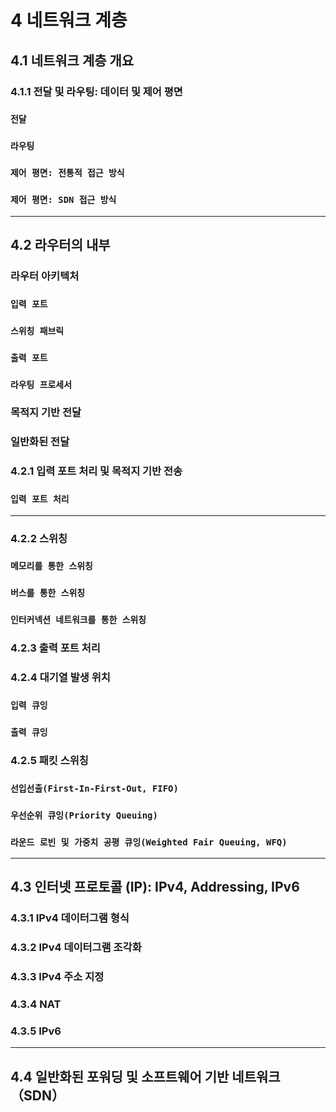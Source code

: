 # 4 네트워크 계층

## 4.1 네트워크 계층 개요

### 4.1.1 전달 및 라우팅: 데이터 및 제어 평면

### **`전달`**

### **`라우팅`**

### `제어 평면: 전통적 접근 방식`

### `제어 평면: SDN 접근 방식`

---

## 4.2 라우터의 내부

### 라우터 아키텍처

### `입력 포트`

### `스위칭 패브릭`

### `출력 포트`

### `라우팅 프로세서`

### 목적지 기반 전달

### 일반화된 전달

### 4.2.1 입력 포트 처리 및 목적지 기반 전송

### `입력 포트 처리`

---

### 4.2.2 스위칭

### `메모리를 통한 스위칭`

### `버스를 통한 스위칭`

### `인터커넥션 네트워크를 통한 스위칭`

### 4.2.3 출력 포트 처리

### 4.2.4 대기열 발생 위치

### `입력 큐잉`

### `출력 큐잉`

### 4.2.5 패킷 스위칭

### `선입선출(First-In-First-Out, FIFO)`

### `우선순위 큐잉(Priority Queuing)`

### `라운드 로빈 및 가중치 공평 큐잉(Weighted Fair Queuing, WFQ)`

---

## 4.3 인터넷 프로토콜 (IP): IPv4, Addressing, IPv6

### 4.3.1 IPv4 데이터그램 형식

### 4.3.2 IPv4 데이터그램 조각화

### 4.3.3 IPv4 주소 지정

### 4.3.4 NAT

### 4.3.5 IPv6

---

## 4.4 일반화된 포워딩 및 소프트웨어 기반 네트워크（SDN）
